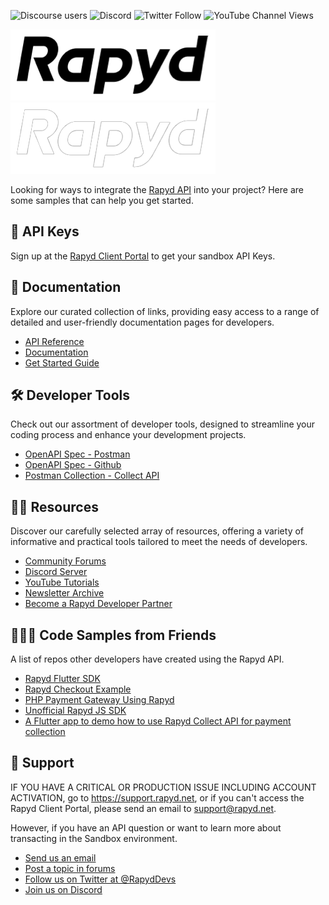 
<img alt="Discourse users" src="https://img.shields.io/discourse/users?server=https%3A%2F%2Fcommunity.rapyd.net"> ![Discord](https://img.shields.io/discord/930903327024238622) 
![Twitter Follow](https://img.shields.io/twitter/follow/rapyddevs?style=social) ![YouTube Channel Views](https://img.shields.io/youtube/channel/views/UCzqD46wVaSACHkUcB3eCjLg) 

![Github Light](https://github.com/Rapyd-Samples/learning-resources/blob/main/gitjhub-logo-dk%402x.png#gh-light-mode-only)
![Github Dark](https://github.com/Rapyd-Samples/learning-resources/blob/main/gitjhub-logo-light%402x.png#gh-dark-mode-only)

Looking for ways to integrate the [Rapyd API](https://rapyd.net) into your project? Here are some samples that can help you get started. 

## 🚀 API Keys
Sign up at the [Rapyd Client Portal](https://dashboard.rapyd.net) to get your sandbox API Keys.
 
## 📖 Documentation
Explore our curated collection of links, providing easy access to a range of detailed and user-friendly documentation pages for developers.

 * [API Reference](https://docs.rapyd.net/en/api-reference.html)<br>
 * [Documentation](https://docs.rapyd.net/en/index-en.html)<br>
 * [Get Started Guide](https://docs.rapyd.net/en/get-started.html)<br>

## 🛠️ Developer Tools
Check out our assortment of developer tools, designed to streamline your coding process and enhance your development projects.

 * [OpenAPI Spec - Postman](https://www.postman.com/rapyd-dev)<br>
 * [OpenAPI Spec - Github](https://github.com/Rapyd-Samples/RapydOpenAPI)<br>
 * [Postman Collection - Collect API](https://app.getpostman.com/run-collection/da7a791364dd5ca5520a?utm_source=postman&utm_medium=cpc&utm_campaign=collection-use#?env[Rapyd%20Sandbox%20Environment]=W3sia2V5IjoicmFweWRfYWNjZXNzX2tleSIsInZhbHVlIjoiPGVudGVyIGFjY2VzcyBrZXkgaGVyZT4iLCJlbmFibGVkIjp0cnVlfSx7ImtleSI6InJhcHlkX3NlY3JldF9rZXkiLCJ2YWx1ZSI6IjxlbnRlciBzZWNyZXQga2V5IGhlcmU+IiwiZW5hYmxlZCI6dHJ1ZX0seyJrZXkiOiJiYXNlX3VyaSIsInZhbHVlIjoiaHR0cHM6Ly9zYW5kYm94YXBpLnJhcHlkLm5ldC92MSIsImVuYWJsZWQiOnRydWV9XQ==)

## 🫶🏼 Resources
Discover our carefully selected array of resources, offering a variety of informative and practical tools tailored to meet the needs of developers.

* [Community Forums](https://community.rapyd.net)<br>
* [Discord Server](https://discord.rapyd.com)<br>
* [YouTube Tutorials](https://www.youtube.com/channel/UCzqD46wVaSACHkUcB3eCjLg)<br>
* [Newsletter Archive](https://dev.to/t/rapydnews)<br>
* [Become a Rapyd Developer Partner](https://www.rapyd.net/company/partners/developer-partner-program/)

## 👩🏻‍💻 Code Samples from Friends
A list of repos other developers have created using the Rapyd API. 

* [Rapyd Flutter SDK](https://github.com/sbis04/rapyd_sdk_flutter?ref=flutterawesome.com)<br>
* [Rapyd Checkout Example](https://github.com/amacgregor/rapyd_checkout_example)<br>
* [PHP Payment Gateway Using Rapyd](https://github.com/Samuel-2626/php-payment-gateway-using-rapyd)<br>
* [Unofficial Rapyd JS SDK](https://github.com/domingosl/rapyd-node-sdk)<br>
* [A Flutter app to demo how to use Rapyd Collect API for payment collection](https://github.com/rexfordnyrk/donation)

## 🛟 Support
IF YOU HAVE A CRITICAL OR PRODUCTION ISSUE INCLUDING ACCOUNT ACTIVATION, go to https://support.rapyd.net, or if you can't access the Rapyd Client Portal, please send an email to support@rapyd.net.

However, if you have an API question or want to learn more about transacting in the Sandbox environment. 

* [Send us an email](mailto:community@rapyd.net)<br>
* [Post a topic in forums](https://community.rapyd.net)<br>
* [Follow us on Twitter at @RapydDevs](https://twitter.com/RapydDevs)<br>
* [Join us on Discord](https://discord.com/invite/Sq38qzcYHv)
